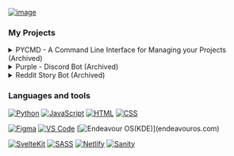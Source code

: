 [![image](https://user-images.githubusercontent.com/90166733/229889532-31b3f627-d0b8-4194-bd91-48293c667793.png)](https://notyasho.netlify.app/blogs)

### My Projects 

<details><summary>PYCMD - A Command Line Interface for Managing your Projects (Archived) </summary><ul> 
<li>Language: <strong>Python</strong></li>
<li>Source Code: <strong><a href = "https://www.github.com/NotYasho/PyCMD">Github</a></strong></li>
<li>Features: <strong>Create, Open, Delete, Push to GitHub Projects with just one command. Manage your github repos, Auto Generate Boiler plate... </strong></li>
</ul>
</details>

<details><summary>Purple - Discord Bot (Archived)</summary><ul?> 
<li>Language: <strong>Node.js</strong></li>
<li>Source Code: <strong><a href = "https://github.com/NotYasho/Purple-DiscordBot">Github</a></strong> </li>
<li>Features: <strong>Auto-Mod, Meme, Auto-Role Assignment... </strong> [Beta]</li>
</ul>
</details>

<details><summary>Reddit Story Bot (Archived)</summary><ul?> 
<li>Language: <strong>Python</strong></li>
<li>Source Code: <strong><a href = "https://github.com/NotYasho/story-bot">Github</a></strong> </li>
<li>Description: <strong>The bot gets 500 random stories from the subreddit <code>r/stories</code>, writes them to a JSON, creates a script and writes it into multiple txt file, filtering all the profanity. Converts them to text to speech, adds a background track depending on the story, Outputs an audio file, generally 2 - 3 mins.</strong>
<br><br></li><strong><em> Please Contribute 💖</em> </strong>
</ul>
</details>

### Languages and tools

[![Python](https://img.shields.io/badge/python-96CDFB?style=for-the-badge&logo=python&logoColor=black)](https://www.python.org/) 
[![JavaScript](https://img.shields.io/badge/javascript-FAE3B0?style=for-the-badge&logo=javascript&logoColor=black)](https://www.javascript.com/) 
[![HTML](https://img.shields.io/badge/HTML-F8BD96.svg?style=for-the-badge&logo=html5&logoColor=black)](https://html.com/)
[![CSS](https://img.shields.io/badge/css-89DCEB.svg?style=for-the-badge&logo=css3&logoColor=black)](https://www.w3.org/Style/CSS/Overview.en.html)

 [![Figma](https://img.shields.io/badge/figma-F5C2E7.svg?style=for-the-badge&logo=figma&logoColor=black)](https://www.figma.com/)
[![VS Code](https://img.shields.io/badge/Visual%20Studio%20Code-96CDFB.svg?style=for-the-badge&logo=visual-studio-code&logoColor=black)](https://code.visualstudio.com/)
[![Endeavour OS(KDE)]([https://img.shields.io/badge/Manjaro-ABE9B3?style=for-the-badge&logo=endeavour&logoColor=black](https://img.shields.io/badge/EndeavourOS-c6b6f0?style=for-the-badge&logo=endeavouros&logoColor=black))](endeavouros.com)

[![SvelteKit](https://img.shields.io/badge/-SvelteKit-black?style=for-the-badge&logo=svelte&color=orangered&logoColor=white)](https://kit.svelte.dev/)
[![SASS](https://img.shields.io/badge/-SASS-black?style=for-the-badge&logo=sass&color=cc6699&logoColor=white)](https://sass-lang.com/)
[![Netlify](https://img.shields.io/badge/-Netlify-black?style=for-the-badge&logo=netlify&color=00c7b7&logoColor=white)](https://www.netlify.com/)
[![Sanity](https://img.shields.io/badge/-Sanity.io-black?style=for-the-badge&logo=pencil&color=orange&logoColor=white)](https://www.sanity.io/)
